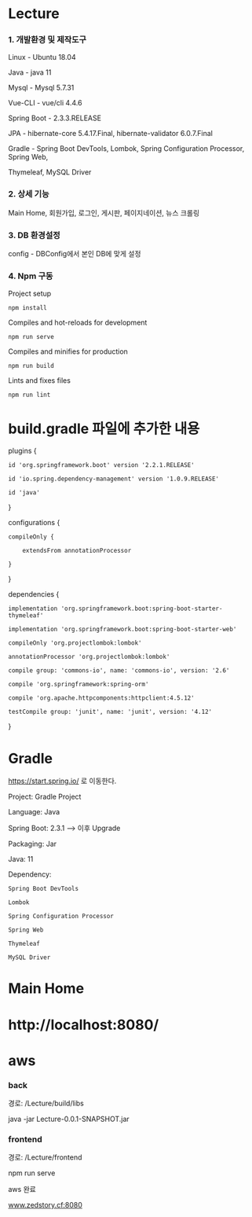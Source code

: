 # Lecture
<h3> 1. 개발환경 및 제작도구 </h3>

Linux - Ubuntu 18.04

Java - java 11

Mysql - Mysql 5.7.31

Vue-CLI - vue/cli 4.4.6

Spring Boot - 2.3.3.RELEASE

JPA - hibernate-core 5.4.17.Final, hibernate-validator 6.0.7.Final

Gradle - Spring Boot DevTools, Lombok, Spring Configuration Processor, Spring Web,

Thymeleaf, MySQL Driver

<h3> 2. 상세 기능 </h3>
Main Home, 회원가입, 로그인, 게시판, 페이지네이션, 뉴스 크롤링

<h3> 3. DB 환경설정 </h3>
config - DBConfig에서 본인 DB에 맞게 설정

<h3> 4. Npm 구동 </h3>

Project setup
```
npm install
```

Compiles and hot-reloads for development
```
npm run serve
```

Compiles and minifies for production
```
npm run build
```

Lints and fixes files
```
npm run lint
```

# build.gradle 파일에 추가한 내용

plugins {

    id 'org.springframework.boot' version '2.2.1.RELEASE'
    
    id 'io.spring.dependency-management' version '1.0.9.RELEASE'
    
    id 'java'
    
}

configurations {

    compileOnly {
    
        extendsFrom annotationProcessor
        
    }
    
}


dependencies {

    implementation 'org.springframework.boot:spring-boot-starter-thymeleaf'
    
    implementation 'org.springframework.boot:spring-boot-starter-web'
    
    compileOnly 'org.projectlombok:lombok'
    
    annotationProcessor 'org.projectlombok:lombok'
    
    compile group: 'commons-io', name: 'commons-io', version: '2.6'
    
    compile 'org.springframework:spring-orm'
    
    compile 'org.apache.httpcomponents:httpclient:4.5.12'
    
    testCompile group: 'junit', name: 'junit', version: '4.12'
    
}


# Gradle

https://start.spring.io/ 로 이동한다.

Project: Gradle Project

Language: Java

Spring Boot: 2.3.1 --> 이후 Upgrade

Packaging: Jar

Java: 11

Dependency:

    Spring Boot DevTools
    
    Lombok
    
    Spring Configuration Processor
    
    Spring Web
    
    Thymeleaf
    
    MySQL Driver
    
# Main Home
# http://localhost:8080/

# aws
<h3>back</h3>

경로: /Lecture/build/libs

java -jar Lecture-0.0.1-SNAPSHOT.jar

<h3>frontend</h3>

경로: /Lecture/frontend

npm run serve

aws 완료

www.zedstory.cf:8080
